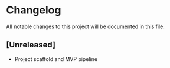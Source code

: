 # Changelog

All notable changes to this project will be documented in this file.

## [Unreleased]
- Project scaffold and MVP pipeline
